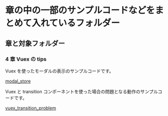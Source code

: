# 章の中の一部のサンプルコードなどをまとめて入れているフォルダー

## 章と対象フォルダー

### 4 章 Vuex の tips

Vuex を使ったモーダルの表示のサンプルコードです。

[modal_store](https://vue-tips-support-page.mya-ake.org/demo/modal_store/)

Vuex と transition コンポーネントを使った場合の問題となる動作のサンプルコードです。

[vuex_transition_problem](https://vue-tips-support-page.mya-ake.org/demo/vuex_transition_problem/)

